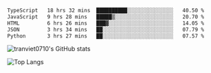 <!--START_SECTION:waka-->

```txt
TypeScript   18 hrs 32 mins  ██████████░░░░░░░░░░░░░░░   40.50 %
JavaScript   9 hrs 28 mins   █████▒░░░░░░░░░░░░░░░░░░░   20.70 %
HTML         6 hrs 26 mins   ███▓░░░░░░░░░░░░░░░░░░░░░   14.05 %
JSON         3 hrs 34 mins   ██░░░░░░░░░░░░░░░░░░░░░░░   07.79 %
Python       3 hrs 27 mins   ██░░░░░░░░░░░░░░░░░░░░░░░   07.57 %
```

<!--END_SECTION:waka-->

<!--START_SECTION:stats-->
![tranviet0710's GitHub stats](https://github-readme-stats.vercel.app/api?username=tranviet0710&show_icons=true&theme=transparent&rank_icon=github)
<!--END_SECTION:stats-->

<!--START_SECTION:repo-->
<!--END_SECTION:repo-->

<!--START_SECTION:top-lang-->
![Top Langs](https://github-readme-stats.vercel.app/api/top-langs/?username=tranviet0710&layout=pie&theme=transparent)
<!--END_SECTION:top-lang-->
